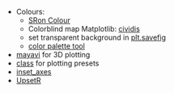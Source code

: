 - Colours:
    - [SRon Colour](http://personal.sron.nl/~pault/)
    - Colorblind map Matplotlib: [cividis](https://matplotlib.org/stable/users/prev_whats_new/whats_new_2.2.html#cividis-colormap)
    - set transparent background in [plt.savefig](https://matplotlib.org/stable/api/_as_gen/matplotlib.pyplot.savefig.html)
    - [color palette tool](https://gka.github.io/palettes/)
- [mayavi](https://docs.enthought.com/mayavi/mayavi/) for 3D plotting
- [class](./visualization.py) for plotting presets
- [inset_axes](https://matplotlib.org/stable/api/_as_gen/matplotlib.axes.Axes.inset_axes.html)
- [UpsetR](https://github.com/hms-dbmi/UpSetR)
